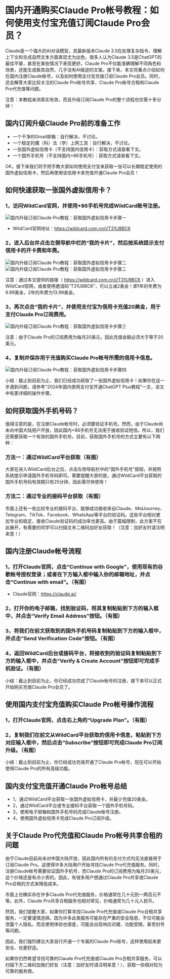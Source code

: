 # 国内开通购买Claude Pro帐号教程：如何使用支付宝充值订阅Claude Pro会员？

Claude是一个强大的AI对话模型，其最新版本Claude 3.5在处理复杂指令、理解上下文和生成自然文本方面表现尤为出色。很多人认为Claude 3.5是ChatGPT的最佳平替，甚至在某些情况下表现更好。Claude Pro不仅能准确理解不同角色和场景，还能生成极其自然、几乎没有AI痕迹的文案。接下来，本文将重点介绍如何在国内注册Claude帐号，以及如何使用支付宝充值订阅Claude Pro会员。同时，还会解答大家比较关注的Claude Pro帐号共享、Claude Pro帐号合租和Claude Pro代充值等问题。

注意：本教程亲测真实有效，而且升级订阅Claude Pro的整个流程也仅需十多分钟！

## 国内订阅升级Claude Pro前的准备工作

* 一个干净的Gmail邮箱：自行解决，不讨论。
* 一个稳定的魔（科）法（学）上网工具：自行解决，不讨论。
* 一张国外虚拟信用卡（不支持国内信用卡）：获取方式请查看下文。
* 一个国外手机号（不支持国内+86手机号）：获取方式请查看下文。

OK，接下来我们将手把手教大家如何使用支付宝来获取一张可以长期稳定使用的国外虚拟信用卡，然后再使用该信用卡来充值开通Claude Pro会员！

## 如何快速获取一张国外虚拟信用卡？

### 1，访问WildCard官网，并使用+86手机号完成WildCard账号注册。

![国内升级订阅Claude Pro教程：获取国外虚拟信用卡步骤一](https://raw.githubusercontent.com/anyofai/claude-pro/main/image/%E5%9B%BD%E5%86%85%E5%8D%87%E7%BA%A7%E8%AE%A2%E9%98%85Claude%20Pro%E6%95%99%E7%A8%8B%EF%BC%9A%E8%8E%B7%E5%8F%96%E5%9B%BD%E5%A4%96%E8%99%9A%E6%8B%9F%E4%BF%A1%E7%94%A8%E5%8D%A1%E6%AD%A5%E9%AA%A4%E4%B8%80.jpg)

* WildCard官网地址：https://wildcard.com.cn/i/T31U8BC6

### 2，进入后台并点击左侧导航中栏的“我的卡片”，然后按系统提示支付信用卡的开卡费和年费。

![国内升级订阅Claude Pro教程：获取国外虚拟信用卡步骤二](https://raw.githubusercontent.com/anyofai/claude-pro/main/image/%E5%9B%BD%E5%86%85%E5%8D%87%E7%BA%A7%E8%AE%A2%E9%98%85Claude%20Pro%E6%95%99%E7%A8%8B%EF%BC%9A%E8%8E%B7%E5%8F%96%E5%9B%BD%E5%A4%96%E8%99%9A%E6%8B%9F%E4%BF%A1%E7%94%A8%E5%8D%A1%E6%AD%A5%E9%AA%A4%E4%BA%8C.jpg)
![国内升级订阅Claude Pro教程：获取国外虚拟信用卡步骤二](https://raw.githubusercontent.com/anyofai/claude-pro/main/image/%E5%9B%BD%E5%86%85%E5%8D%87%E7%BA%A7%E8%AE%A2%E9%98%85Claude%20Pro%E6%95%99%E7%A8%8B%EF%BC%9A%E5%A6%82%E4%BD%95%E8%8E%B7%E5%8F%96%E5%9B%BD%E5%A4%96%E8%99%9A%E6%8B%9F%E4%BF%A1%E7%94%A8%E5%8D%A1%E6%AD%A5%E9%AA%A4%E4%BA%8C.jpg)

注意：通过本文提供的链接（ https://wildcard.com.cn/i/T31U8BC6 ）进入WildCard官网，或者使用邀请码“T31U8BC6”，可以立减2美金！即1年的年费为9.99美金，2年的年费为13.99美金。

### 3，再次点击“我的卡片”，并使用支付宝为信用卡充值20美金，用于支付Claude Pro订阅费用。

![国内升级订阅Claude Pro教程：获取国外虚拟信用卡步骤三](https://raw.githubusercontent.com/anyofai/claude-pro/main/image/%E5%9B%BD%E5%86%85%E5%8D%87%E7%BA%A7%E8%AE%A2%E9%98%85Claude%20Pro%E6%95%99%E7%A8%8B%EF%BC%9A%E8%8E%B7%E5%8F%96%E5%9B%BD%E5%A4%96%E8%99%9A%E6%8B%9F%E4%BF%A1%E7%94%A8%E5%8D%A1%E6%AD%A5%E9%AA%A4%E4%B8%89.jpg)

注意：由于Claude Pro的订阅费用为每月20美元，因此充值金额必须大于等于20美元。

### 4，复制并保存用于充值购买Claude Pro帐号所需的信用卡信息。

![国内升级订阅Claude Pro教程：获取国外虚拟信用卡步骤四](https://raw.githubusercontent.com/anyofai/claude-pro/main/image/%E5%9B%BD%E5%86%85%E5%8D%87%E7%BA%A7%E8%AE%A2%E9%98%85Claude%20Pro%E6%95%99%E7%A8%8B%EF%BC%9A%E8%8E%B7%E5%8F%96%E5%9B%BD%E5%A4%96%E8%99%9A%E6%8B%9F%E4%BF%A1%E7%94%A8%E5%8D%A1%E6%AD%A5%E9%AA%A4%E5%9B%9B.jpg)

小结：截止到目前为止，我们已经成功获取了一张国外虚拟信用卡！如果你在这一步遇到问题，请参考“2024年国内使用支付宝开通ChatGPT Plus教程”一文，该文中有更详细的操作步骤。

## 如何获取国外手机号码？

值得注意的是，在注册Claude帐号时，必须要验证手机号。然而，由于Claude尚未向中国大陆用户开放，因此国内+86手机号无法用于接收验证短信。所以，我们还需要获取一个有效的国外手机号。目前，获取国外手机号的方式主要有以下两种：

### 方法一：通过WildCard平台获取（有图）

大家在进入WildCard后台之后，点击左侧导航栏中的“国外手机号”按钮，并按照系统提示申请国外手机号码即可。需要提醒大家的是，通过WildCard平台获取的国外手机号码有效期只有25分钟，因此需尽快使用！ 

### 方法二：通过专业的接码平台获取（有图）

市面上还有一些比较专业的接码平台，能够成功接收来自Claude、MidJourney、Telegram、TikTok、Facebook、WhatsApp等平台的验证码。这些平台相对更加专业和稳定，接收Claude验证码的成功率也更高。由于篇幅限制，此方案不在此展开，有需要的同学可以扫描文末二维码加好友获取！（注意：加好友时请注明来意！）

## 国内注册Claude帐号流程

### 1，打开Claude官网，点击“Continue with Google”，使用现有的谷歌帐号授权登录；或者在下方输入框中输入你的邮箱地址，并点击“Continue with email”。（有图）

* Claude官网：https://claude.ai/

### 2，打开你的电子邮箱，找到验证码，将其复制粘贴到下方的输入框中，并点击“Verify Email Address”按钮。（有图）

### 3，将我们在前文获取到的国外手机号码复制粘贴到下方的输入框中，并点击“Send Verification Code”按钮。（有图）

### 4，返回WildCard后台或接码平台，将接收到的验证码复制粘贴到下方的输入框中，并点击“Verify & Create Account”按钮即可完成手机验证。（有图）

小结：截止到目前为止，你已经成功完成了Claude帐号的注册，接下来可以正式开始购买充值Claude Pro会员了。

## 使用国内支付宝充值购买Claude Pro帐号操作流程

### 1，打开Claude官网，点击右上角的“Upgrade Plan”。（有图）

### 2，复制我们在前文从WildCard平台获取的信用卡信息，粘贴到下方对应输入框中，然后点击“Subscribe”按钮即可完成Claude Pro订阅升级。（有图）

小结：截止到目前为止，你已经成功充值开通了Claude Pro帐号，现在可以开始使用Claude Pro的所有高级功能。

## 国内支付宝充值开通Claude Pro帐号总结

* 1，通过WildCard平台获取一张国外虚拟信用卡，并最少充值20美金。
* 2，通过WildCard平台或专业接码平台获取一个国外手机号码。
* 3，使用电子邮箱和国外手机号码完成Claude帐号注册。
* 4，使用国外虚拟信用卡完成Claude Pro订阅升级。

## 关于Claude Pro代充值和Claude Pro帐号共享合租的问题

由于Claude目前尚未对中国大陆开放，因此国内所有的支付方式均无法直接用于订阅Claude Pro。这使得许多大陆用户开始寻找Claude Pro代充值服务。同时，注册Claude帐号需要验证国外手机号，而Claude Pro的订阅费用为每月20美元，这个价格还是有点小贵的。因此，有很多用户想通过Claude Pro共享或Claude Pro合租的方式来降低成本。

市面上也确实存在许多Claude Pro代充值服务，价格通常在几十元到一两百元不等。此外，Claude Pro共享合租服务也相对常见，价格通常为几十元人民币。

然而，我们提醒大家，如果你打算寻找Claude Pro代充值或Claude Pro合租共享服务，一定要谨慎选择。因为许多此类服务可能存在严重的安全隐患，不仅可能会泄露个人隐私，而且使用体验也很差，可能会出现响应迟缓、功能受限，甚至封号等问题。

因此，我们强烈建议大家自行开通一个专属的Claude Pro账号，这样使用起来更安全、也更舒适。

如果你仍然希望寻找可靠的Claude Pro代充值或Claude Pro合租共享服务，可以扫描下方二维码加我们好友（注意：加好友时请注明来意！），获取一些相对较为可靠的服务商。

